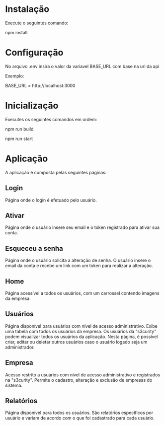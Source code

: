 # Instalação

Execute o seguintes comando:

npm install

# Configuração

No arquivo .env insira o valor da variavel BASE_URL com base na url da api

Exemplo:

BASE_URL = http://localhost:3000

# Inicialização

Executes os seguintes comandos em ordem:

npm run build

npm run start

# Aplicação

A aplicação é composta pelas seguintes páginas:

## Login

Página onde o login é efetuado pelo usuário.

## Ativar

Página onde o usuário insere seu email e o token registrado para ativar sua conta.

## Esqueceu a senha

Página onde o usuário solicita a alteração de senha. O usuário insere o email da conta e recebe um link com um token para realizar a alteração.

## Home

Página acessível a todos os usuários, com um carrossel contendo imagens da empresa.

## Usuários

Página disponível para usuários com nível de acesso administrativo. Exibe uma tabela com todos os usuários da empresa. Os usuários da "s3curity" podem visualizar todos os usuários da aplicação. Nesta página, é possível criar, editar ou deletar outros usuários caso o usuário logado seja um administrador.

## Empresa

Acesso restrito a usuários com nível de acesso administrativo e registrados na "s3curity". Permite o cadastro, alteração e exclusão de empresas do sistema.

## Relatórios

Página disponível para todos os usuários. São relatórios específicos por usuário e variam de acordo com o que foi cadastrado para cada usuário.
